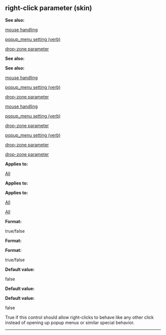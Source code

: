 

 right-click parameter (skin)
------------------------------




**See also:** 


[mouse handling](#/DM/mose) 

[popup\_menu setting (verb)](#/set/popup_menu) 

[drop-zone parameter](#/{skin}/param/drop-zone) 





**See also:** 

**See also:**

[mouse handling](#/DM/mose) 

[popup\_menu setting (verb)](#/set/popup_menu) 

[drop-zone parameter](#/{skin}/param/drop-zone) 



[mouse handling](#/DM/mose)

[popup\_menu setting (verb)](#/set/popup_menu) 

[drop-zone parameter](#/{skin}/param/drop-zone) 


[popup\_menu setting (verb)](#/set/popup_menu)

[drop-zone parameter](#/{skin}/param/drop-zone) 

[drop-zone parameter](#/{skin}/param/drop-zone)


**Applies to:** 


[All](#/{skin}/control) 



**Applies to:** 

**Applies to:**

[All](#/{skin}/control) 

[All](#/{skin}/control)


**Format:** 


 true/false
 


**Format:** 

**Format:**

 true/false



**Default value:** 


 false
 


**Default value:** 

**Default value:**

 false


 True if this control should allow right-clicks to behave like any other click instead of opening up popup menus or similar special behavior.





---


